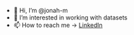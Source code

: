 - 👋 Hi, I’m @jonah-m
- 👀 I’m interested in working with datasets
- 📫 How to reach me -> [LinkedIn](https://www.linkedin.com/in/jonah-macneill/)

<!---
jonah-m/jonah-m is a ✨ special ✨ repository because its `README.md` (this file) appears on your GitHub profile.
You can click the Preview link to take a look at your changes.
--->
